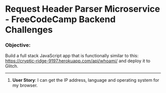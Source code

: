 # Request Header Parser Microservice - FreeCodeCamp Backend Challenges

### Objective:
Build a full stack JavaScript app that is functionally similar to this: https://cryptic-ridge-9197.herokuapp.com/api/whoami/ and deploy it to Glitch.

***

1. **User Story**: I can get the IP address, language and operating system for my browser.
